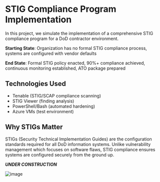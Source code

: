 # STIG Compliance Program Implementation

In this project, we simulate the implementation of a comprehensive 
STIG compliance program for a DoD contractor environment.

**Starting State**: Organization has no formal STIG compliance process, 
systems are configured with vendor defaults

**End State**: Formal STIG policy enacted, 90%+ compliance achieved, 
continuous monitoring established, ATO package prepared

## Technologies Used
- Tenable (STIG/SCAP compliance scanning)
- STIG Viewer (finding analysis)
- PowerShell/Bash (automated hardening)
- Azure VMs (test environment)

## Why STIGs Matter
STIGs (Security Technical Implementation Guides) are the configuration 
standards required for all DoD information systems. Unlike vulnerability 
management which focuses on software flaws, STIG compliance ensures 
systems are configured securely from the ground up.

***UNDER CONSTRUCTION***

![image](https://github.com/user-attachments/assets/23a26854-f70e-49c8-8dbf-0891069f6dc0)
